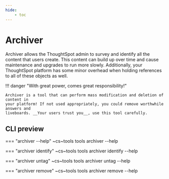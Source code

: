 ```yaml
---
hide:
    - toc
---
```


# Archiver

Archiver allows the ThoughtSpot admin to survey and identify all the content that users
create. This content can build up over time and cause maintenance and upgrades to run
more slowly. Additionally, your ThoughtSpot platform has some minor overhead when
holding references to all of these objects as well.

!!! danger "With great power, comes great responsibility!"

    Archiver is a tool that can perform mass modification and deletion of content in
    your platform! If not used appropriately, you could remove worthwhile answers and
    liveboards. __Your users trust you__, use this tool carefully.


## CLI preview

=== "archiver --help"
    ~cs~tools tools archiver --help

=== "archiver identify"
    ~cs~tools tools archiver identify --help

=== "archiver untag"
    ~cs~tools tools archiver untag --help

=== "archiver remove"
    ~cs~tools tools archiver remove --help


[contrib-boonhapus]: https://github.com/boonhapus
